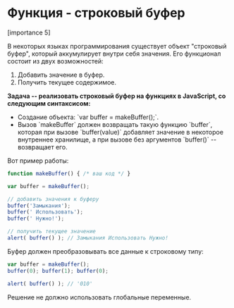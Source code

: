 # Функция - строковый буфер

[importance 5]

В некоторых языках программирования существует объект "строковый буфер", который аккумулирует внутри себя значения. Его функционал состоит из двух возможностей:
<ol>
<li>Добавить значение в буфер.</li>
<li>Получить текущее содержимое.</li>
</ol>

**Задача -- реализовать строковый буфер на функциях в JavaScript, со следующим синтаксисом:**

<ul>
<li>Создание объекта: `var buffer = makeBuffer();`.</li>
<li>Вызов `makeBuffer` должен возвращать такую функцию `buffer`, которая при вызове `buffer(value)` добавляет значение в некоторое внутреннее хранилище, а при вызове без аргументов `buffer()` -- возвращает его.</li>
</ul>

Вот пример работы:

```js
function makeBuffer() { /* ваш код */ }

var buffer = makeBuffer();

// добавить значения к буферу
buffer('Замыкания'); 
buffer(' Использовать'); 
buffer(' Нужно!'); 

// получить текущее значение
alert( buffer() ); // Замыкания Использовать Нужно!
```

Буфер должен преобразовывать все данные к строковому типу:

```js
var buffer = makeBuffer();
buffer(0); buffer(1); buffer(0);

alert( buffer() ); // '010'
```

Решение не должно использовать глобальные переменные.
